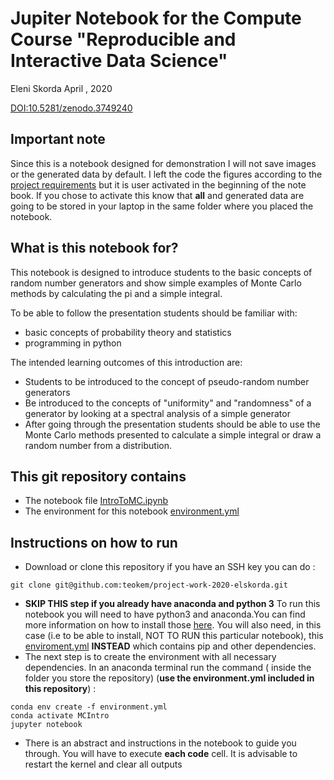 # Jupiter Notebook for the Compute Course      "Reproducible and Interactive Data Science"

Eleni Skorda
April , 2020

[DOI:10.5281/zenodo.3749240](https://doi.org/10.5281/zenodo.3749240)


## Important note
Since this is a notebook designed for demonstration I will not save images or the generated data by default. I left the code the figures according to the [project requirements](https://github.com/mlund/jupyter-course#notebook-requirements) but it is user activated in the beginning of the note book. If you chose to activate this know that **all** and generated data are going to be stored in your laptop in the same folder where you placed the notebook.

## What is this notebook for?
This notebook is designed to introduce students to the basic concepts of random number generators and show simple examples of Monte Carlo methods by calculating the pi and a simple integral. 

To be able to follow the presentation students should be familiar with: 
* basic concepts of probability theory and statistics
* programming in python 

The intended learning outcomes of this introduction are:
* Students to be introduced to the concept of pseudo-random number generators
* Be introduced to the concepts of "uniformity" and "randomness" of a generator by looking at a spectral analysis of a simple generator
* After going through the presentation students should be able to use the Monte Carlo methods presented to calculate a simple integral or draw a random number from a distribution.
  

## This git repository contains 
* The notebook file [IntroToMC.ipynb](https://github.com/teokem/project-work-2020-elskorda/blob/master/IntroToMC.ipynb)
* The environment for this notebook [environment.yml](https://github.com/teokem/project-work-2020-elskorda/blob/master/environment.yml)

## Instructions on how to run 
* Download or clone this repository if you have an SSH key you can do :
```
git clone git@github.com:teokem/project-work-2020-elskorda.git
```
* **SKIP THIS step if you already have anaconda and python 3** 
To run this notebook you will need to have python3 and anaconda.You can find more information on how to install those [here](https://github.com/mlund/jupyter-course#preparation-before-the-first-session). You will also need, in this case (i.e to  be able to install,
 NOT TO RUN this particular notebook), this [enviroment.yml](https://github.com/mlund/jupyter-course/blob/master/environment.yml) **INSTEAD** which contains pip and other dependencies.  
* The next step is to create the environment with all necessary dependencies. In an anaconda terminal run the command ( inside the folder you store the repository) (**use the environment.yml included in this repository**) : 

```
conda env create -f environment.yml
conda activate MCIntro
jupyter notebook
```
* There is an abstract and instructions in the notebook to guide you through. You will have to execute **each code** cell. It is advisable to restart the kernel and clear all outputs  
